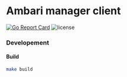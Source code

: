 # Ambari manager client

[![Go Report Card](https://goreportcard.com/badge/github.com/oleewere/ambari-manage)](https://goreportcard.com/report/github.com/oleewere/ambari-manager)
![license](http://img.shields.io/badge/license-Apache%20v2-blue.svg)

### Developement
#### Build
```bash
make build
```
